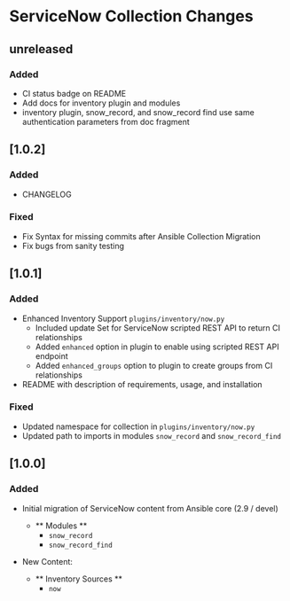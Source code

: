 # ServiceNow Collection Changes

## unreleased
### Added
  - CI status badge on README
  - Add docs for inventory plugin and modules
  - inventory plugin, snow_record, and snow_record find use same authentication parameters from doc fragment

## [1.0.2]
### Added
  - CHANGELOG

### Fixed
  - Fix Syntax for missing commits after Ansible Collection Migration
  - Fix bugs from sanity testing

## [1.0.1]

### Added
  - Enhanced Inventory Support `plugins/inventory/now.py`
    - Included update Set for ServiceNow scripted REST API to return CI relationships
    - Added `enhanced` option in plugin to enable using scripted REST API endpoint
    - Added `enhanced_groups` option to plugin to create groups from CI relationships
  - README with description of requirements, usage, and installation

### Fixed
  - Updated namespace for collection in `plugins/inventory/now.py`
  - Updated path to imports in modules `snow_record` and `snow_record_find`
  

## [1.0.0]
### Added
  - Initial migration of ServiceNow content from Ansible core (2.9 / devel)
    - ** Modules **
      - `snow_record`
      - `snow_record_find`

  - New Content:
    - ** Inventory Sources **
      - `now`